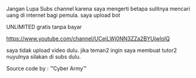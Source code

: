 Jangan Lupa Subs channel
karena saya mengerti betapa sulitnya mencari uang di internet bagi pemula. saya upload bot

UNLIMITED gratis tanpa bayar

https://www.youtube.com/channel/UCejLWj0NN3ZZa2BYUjwlolQ

saya tidak upload video dulu. jika teman2 ingin saya membuat tutor2 nuyulnya silakan di subs dulu.

Source code by : ™Cyber Army™
